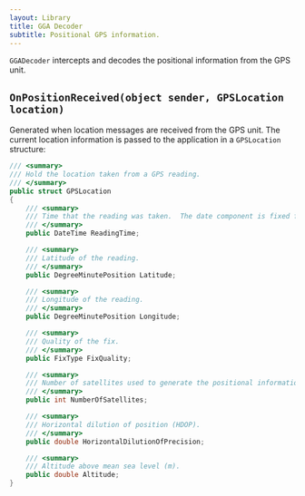 ```yaml
---
layout: Library
title: GGA Decoder
subtitle: Positional GPS information.
---
```


`GGADecoder` intercepts and decodes the positional information from the GPS unit.

## `OnPositionReceived(object sender, GPSLocation location)`

Generated when location messages are received from the GPS unit.  The current location information is passed to the application in a `GPSLocation` structure:

```csharp
/// <summary>
/// Hold the location taken from a GPS reading.
/// </summary>
public struct GPSLocation
{
    /// <summary>
    /// Time that the reading was taken.  The date component is fixed for each reading.
    /// </summary>
    public DateTime ReadingTime;

    /// <summary>
    /// Latitude of the reading.
    /// </summary>
    public DegreeMinutePosition Latitude;

    /// <summary>
    /// Longitude of the reading.
    /// </summary>
    public DegreeMinutePosition Longitude;

    /// <summary>
    /// Quality of the fix.
    /// </summary>
    public FixType FixQuality;

    /// <summary>
    /// Number of satellites used to generate the positional information.
    /// </summary>
    public int NumberOfSatellites;

    /// <summary>
    /// Horizontal dilution of position (HDOP).
    /// </summary>
    public double HorizontalDilutionOfPrecision;

    /// <summary>
    /// Altitude above mean sea level (m).
    public double Altitude;
}
```